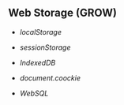 ## Web Storage (GROW)

- *localStorage*

- *sessionStorage*

- *IndexedDB*

- *document.coockie*

- *WebSQL*
